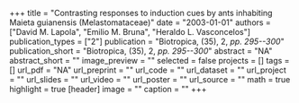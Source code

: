 +++
title = "Contrasting responses to induction cues by ants inhabiting Maieta guianensis (Melastomataceae)"
date = "2003-01-01"
authors = ["David M. Lapola", "Emilio M. Bruna", "Heraldo L. Vasconcelos"]
publication_types = ["2"]
publication = "Biotropica, (35), 2, _pp. 295--300_"
publication_short = "Biotropica, (35), 2, _pp. 295--300_"
abstract = "NA"
abstract_short = ""
image_preview = ""
selected = false
projects = []
tags = []
url_pdf = "NA"
url_preprint = ""
url_code = ""
url_dataset = ""
url_project = ""
url_slides = ""
url_video = ""
url_poster = ""
url_source = ""
math = true
highlight = true
[header]
image = ""
caption = ""
+++
